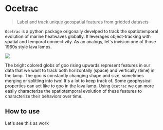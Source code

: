 # Ocetrac
> Label and track unique geospatial features from gridded datasets 

`Ocetrac` is a python package origonally develped to track the spatiotemporal evolution of marine heatwaves globally. It leverages object-tracking with spatial and temporal connectivity. As an analogy, let's invision one of those 1960s style lava lamps. 

![](https://media.giphy.com/media/3o7WTIllyuaXi81krK/giphy.gif)

The bright colored globs of goo rising upwards represent features in our data that we want to track both horizontally (space) and vertically (time) in the lamp. The goo is constantly changing shape and size, sometimes merging or splitting into two! It's a lot to keep track of. Some geophysical properties can act like to goo in the lava lamp. Using `Ocetrac` we can more easily characterize the spatiotemporal evolution of these features to characterize their behaviors over time. 


## How to use

Let's see this as work
